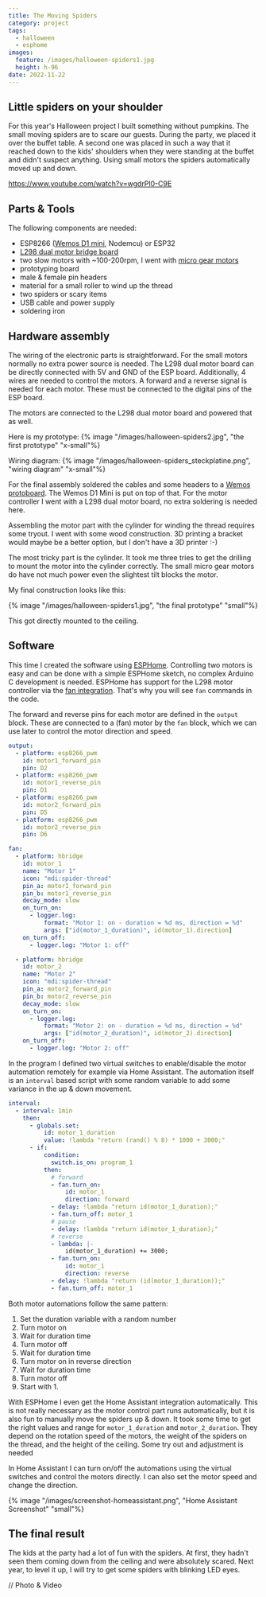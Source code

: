 ```yaml
---
title: The Moving Spiders
category: project
tags:
  - halloween
  - esphome
images:
  feature: /images/halloween-spiders1.jpg
  height: h-96
date: 2022-11-22
---
```

## Little spiders on your shoulder

For this year's Halloween project I built something without pumpkins. The small moving spiders are to scare our guests. During the party, we placed it over the buffet table. A second one was placed in such a way that it reached down to the kids' shoulders when they were standing at the buffet and didn't suspect anything. Using small motors the spiders automatically moved up and down.

https://www.youtube.com/watch?v=wgdrPl0-C9E


## Parts & Tools

The following components are needed:

* ESP8266 ([Wemos D1 mini](/the-world-of-wemos-d1-mini-boards/), Nodemcu) or ESP32
* [L298 dual motor bridge board](https://www.aliexpress.com/item/1005004428326464.html)
* two slow motors with ~100-200rpm, I went with [micro gear motors](https://www.aliexpress.com/item/32910513701.html)
* prototyping board
* male & female pin headers
* material for a small roller to wind up the thread
* two spiders or scary items
* USB cable and power supply
* soldering iron

## Hardware assembly

The wiring of the electronic parts is straightforward. For the small motors normally no extra power source is needed. The L298 dual motor board can be directly connected with 5V and GND of the ESP board. Additionally, 4 wires are needed to control the motors. A forward and a reverse signal is needed for each motor. These must be connected to the digital pins of the ESP board.

The motors are connected to the L298 dual motor board and powered that as well.

Here is my prototype:
{% image "/images/halloween-spiders2.jpg", "the first prototype" "x-small"%}

Wiring diagram:
{% image "/images/halloween-spiders_steckplatine.png", "wiring diagram" "x-small"%}

For the final assembly soldered the cables and some headers to a [Wemos protoboard](https://www.wemos.cc/en/latest/d1_mini_shield/protoboard.html). The Wemos D1 Mini is put on top of that. For the motor controller I went with a L298 dual motor board, no extra soldering is needed here.

Assembling the motor part with the cylinder for winding the thread requires some tryout. I went with some wood construction. 3D printing a bracket would maybe be a better option, but I don't have a 3D printer :-) 

The most tricky part is the cylinder. It took me three tries to get the drilling to mount the motor into the cylinder correctly. The small micro gear motors do have not much power even the slightest tilt blocks the motor.

My final construction looks like this:

{% image "/images/halloween-spiders1.jpg", "the final prototype" "small"%}

This got directly mounted to the ceiling.

## Software

This time I created the software using [ESPHome](https://esphome.io/). Controlling two motors is easy and can be done with a simple ESPHome sketch, no complex Arduino C development is needed.
ESPHome has support for the L298 motor controller via the [fan integration](https://esphome.io/components/fan/hbridge.html). That's why you will see `fan` commands in the code.

The forward and reverse pins for each motor are defined in the `output` block. These are connected to a (fan) motor by the `fan` block, which we can use later to control the motor direction and speed.

```yaml
output:
  - platform: esp8266_pwm
    id: motor1_forward_pin
    pin: D2
  - platform: esp8266_pwm
    id: motor1_reverse_pin
    pin: D1
  - platform: esp8266_pwm
    id: motor2_forward_pin
    pin: D5
  - platform: esp8266_pwm
    id: motor2_reverse_pin
    pin: D6

fan:
  - platform: hbridge
    id: motor_1
    name: "Motor 1"
    icon: "mdi:spider-thread"
    pin_a: motor1_forward_pin
    pin_b: motor1_reverse_pin
    decay_mode: slow
    on_turn_on:
      - logger.log:
          format: "Motor 1: on - duration = %d ms, direction = %d"
          args: ["id(motor_1_duration)", id(motor_1).direction]
    on_turn_off:
      - logger.log: "Motor 1: off"

  - platform: hbridge
    id: motor_2
    name: "Motor 2"
    icon: "mdi:spider-thread"
    pin_a: motor2_forward_pin
    pin_b: motor2_reverse_pin
    decay_mode: slow
    on_turn_on:
      - logger.log:
          format: "Motor 2: on - duration = %d ms, direction = %d"
          args: ["id(motor_2_duration)", id(motor_2).direction]
    on_turn_off:
      - logger.log: "Motor 2: off"
```

In the program I defined two virtual switches to enable/disable the motor automation remotely for example via Home Assistant. The automation itself is an `interval` based script with some random variable to add some variance in the up & down movement.

```yaml
interval:
  - interval: 1min
    then:
      - globals.set:
          id: motor_1_duration
          value: !lambda "return (rand() % 8) * 1000 + 3000;"
      - if:
          condition:
            switch.is_on: program_1
          then:
            # forward
            - fan.turn_on:
                id: motor_1
                direction: forward
            - delay: !lambda "return id(motor_1_duration);"
            - fan.turn_off: motor_1
            # pause
            - delay: !lambda "return id(motor_1_duration);"
            # reverse
            - lambda: |-
                id(motor_1_duration) += 3000;
            - fan.turn_on:
                id: motor_1
                direction: reverse
            - delay: !lambda "return (id(motor_1_duration));"
            - fan.turn_off: motor_1
```

Both motor automations follow the same pattern:

1. Set the duration variable with a random number
2. Turn motor on
3. Wait for duration time
4. Turn motor off
5. Wait for duration time
6. Turn motor on in reverse direction
7. Wait for duration time
8. Turn motor off
9. Start with 1.

With ESPHome I even get the Home Assistant integration automatically. This is not really necessary as the motor control part runs automatically, but it is also fun to manually move the spiders up & down. It took some time to get the right values and range for `motor_1_duration` and `motor_2_duration`. They depend on the rotation speed of the motors, the weight of the spiders on the thread, and the height of the ceiling. Some try out and adjustment is needed

In Home Assistant I can turn on/off the automations using the virtual switches and control the motors directly. I can also set the motor speed and change the direction.

{% image "/images/screenshot-homeassistant.png", "Home Assistant Screenshot" "small"%}

## The final result

The kids at the party had a lot of fun with the spiders. At first, they hadn't seen them coming down from the ceiling and were absolutely scared. Next year, to level it up, I will try to get some spiders with blinking LED eyes.

// Photo & Video